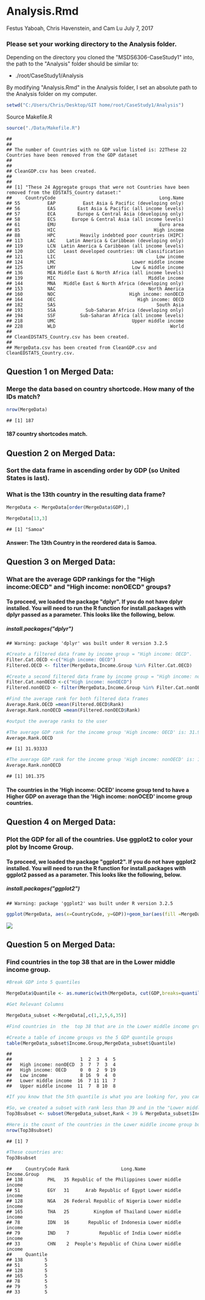 Analysis.Rmd
================
Festus Yaboah, Chris Havenstein, and Cam Lu
July 7, 2017

### Please set your working directory to the Analysis folder.

Depending on the directory you cloned the "MSDS6306-CaseStudy1" into, the path to the "Analysis" folder should be similar to:

-   ./root/CaseStudy1/Analysis

By modifying "Analysis.Rmd" in the Analysis folder, I set an absolute path to the Analysis folder on my computer.

``` r
setwd("C:/Users/Chris/Desktop/GIT home/root/CaseStudy1/Analysis")
```

Source Makefile.R

``` r
source("./Data/Makefile.R")
```

    ## 
    ## 
    ## The number of Countries with no GDP value listed is: 22These 22 Countries have been removed from the GDP dataset
    ## 
    ## 
    ## CleanGDP.csv has been created.
    ## 
    ## 
    ## [1] "These 24 Aggregate groups that were not Countries have been removed from the EDSTATS_Country dataset:"
    ##     CountryCode                                      Long.Name
    ## 55          EAP          East Asia & Pacific (developing only)
    ## 56          EAS        East Asia & Pacific (all income levels)
    ## 57          ECA        Europe & Central Asia (developing only)
    ## 58          ECS      Europe & Central Asia (all income levels)
    ## 61          EMU                                      Euro area
    ## 85          HIC                                    High income
    ## 88          HPC         Heavily indebted poor countries (HIPC)
    ## 113         LAC    Latin America & Caribbean (developing only)
    ## 119         LCN  Latin America & Caribbean (all income levels)
    ## 120         LDC   Least developed countries: UN classification
    ## 121         LIC                                     Low income
    ## 124         LMC                            Lower middle income
    ## 125         LMY                            Low & middle income
    ## 136         MEA Middle East & North Africa (all income levels)
    ## 139         MIC                                  Middle income
    ## 144         MNA   Middle East & North Africa (developing only)
    ## 153         NAC                                  North America
    ## 160         NOC                           High income: nonOECD
    ## 164         OEC                              High income: OECD
    ## 182         SAS                                     South Asia
    ## 193         SSA           Sub-Saharan Africa (developing only)
    ## 194         SSF         Sub-Saharan Africa (all income levels)
    ## 218         UMC                            Upper middle income
    ## 228         WLD                                          World
    ## 
    ## CleanEDSTATS_Country.csv has been created.
    ## 
    ## MergeData.csv has been created from CleanGDP.csv and CleanEDSTATS_Country.csv.

Question 1 on Merged Data:
--------------------------

### Merge the data based on country shortcode. How many of the IDs match?

``` r
nrow(MergeData)
```

    ## [1] 187

#### 187 country shortcodes match.

Question 2 on Merged Data:
--------------------------

### Sort the data frame in ascending order by GDP (so United States is last).

### What is the 13th country in the resulting data frame?

``` r
MergeData <- MergeData[order(MergeData$GDP),]

MergeData[13,3]
```

    ## [1] "Samoa"

#### Answer: The 13th Country in the reordered data is Samoa.

Question 3 on Merged Data:
--------------------------

### What are the average GDP rankings for the "High income:OECD" and "High income: nonOECD" groups?

#### To proceed, we loaded the package "dplyr". If you do not have dplyr installed. You will need to run the R function for install.packages with dplyr passed as a parameter. This looks like the following, below.

##### install.packages("dplyr")

    ## Warning: package 'dplyr' was built under R version 3.2.5

``` r
#Create a filtered data frame by income group = "High income: OECD".
Filter.Cat.OECD <-c("High income: OECD")
Filtered.OECD <- filter(MergeData,Income.Group %in% Filter.Cat.OECD)

#Create a second filtered data frame by income group = "High income: nonOECD".
Filter.Cat.nonOECD <-c("High income: nonOECD")
Filtered.nonOECD <- filter(MergeData,Income.Group %in% Filter.Cat.nonOECD)

#Find the average rank for both filtered data frames
Average.Rank.OECD =mean(Filtered.OECD$Rank)
Average.Rank.nonOECD =mean(Filtered.nonOECD$Rank)

#output the average ranks to the user

#The average GDP rank for the income group 'High income: OECD' is: 31.9333. 
Average.Rank.OECD
```

    ## [1] 31.93333

``` r
#The average GDP rank for the income group 'High income: nonOECD' is: 101.375.
Average.Rank.nonOECD
```

    ## [1] 101.375

#### The countries in the 'High income: OCED' income group tend to have a Higher GDP on average than the 'High income: nonOCED' income group countries.

Question 4 on Merged Data:
--------------------------

### Plot the GDP for all of the countries. Use ggplot2 to color your plot by Income Group.

#### To proceed, we loaded the package "ggplot2". If you do not have ggplot2 installed. You will need to run the R function for install.packages with ggplot2 passed as a parameter. This looks like the following, below.

##### install.packages("ggplot2")

    ## Warning: package 'ggplot2' was built under R version 3.2.5

``` r
ggplot(MergeData, aes(x=CountryCode, y=GDP))+geom_bar(aes(fill =MergeData$Income.Group), stat="identity")+ theme(axis.text.x=element_blank(),axis.ticks.x=element_blank())
```

![](Analysis_files/figure-markdown_github/GDPbyIncomeGroup-1.png)

Question 5 on Merged Data:
--------------------------

### Find countries in the top 38 that are in the Lower middle income group.

``` r
#Break GDP into 5 quantiles

MergeData$Quantile <- as.numeric(with(MergeData, cut(GDP,breaks=quantile(GDP, probs=seq(0,1, by=0.2), na.rm=TRUE),                                 include.lowest=TRUE)))

#Get Relevant Columns

MergeData_subset <-MergeData[,c(1,2,5,6,35)]

#Find countries in  the  top 38 that are in the Lower middle income group.

#Create a table of income groups vs the 5 GDP quantile groups
table(MergeData_subset$Income.Group,MergeData_subset$Quantile)
```

    ##                       
    ##                         1  2  3  4  5
    ##   High income: nonOECD  3  7  7  3  4
    ##   High income: OECD     0  0  2  9 19
    ##   Low income            8 16  9  4  0
    ##   Lower middle income  16  7 11 11  7
    ##   Upper middle income  11  7  8 10  8

``` r
#If you know that the 5th quantile is what you are looking for, you can tell that there are 7 countries in the Lower middle income group. However, we wanted to double check that this assumption about the 5th quartile is correct.

#So, we created a subset with rank less than 39 and in the "Lower middle income" group.
Top38subset <- subset(MergeData_subset,Rank < 39 & MergeData_subset$Income.Group=="Lower middle income")

#Here is the count of the countries in the Lower middle income group but are in the top 38 countries for highest GDP.
nrow(Top38subset)
```

    ## [1] 7

``` r
#These countries are:
Top38subset
```

    ##     CountryCode Rank                   Long.Name        Income.Group
    ## 138         PHL   35 Republic of the Philippines Lower middle income
    ## 51          EGY   31      Arab Republic of Egypt Lower middle income
    ## 128         NGA   26 Federal Republic of Nigeria Lower middle income
    ## 165         THA   25         Kingdom of Thailand Lower middle income
    ## 78          IDN   16       Republic of Indonesia Lower middle income
    ## 79          IND    7           Republic of India Lower middle income
    ## 33          CHN    2  People's Republic of China Lower middle income
    ##     Quantile
    ## 138        5
    ## 51         5
    ## 128        5
    ## 165        5
    ## 78         5
    ## 79         5
    ## 33         5
